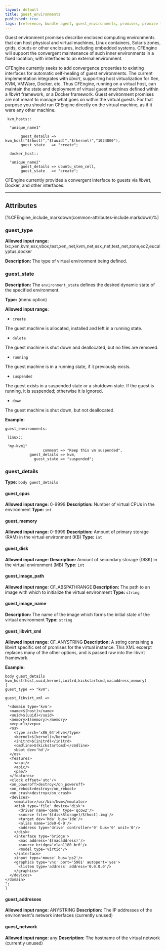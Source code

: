 ```yaml
---
layout: default
title: guest_environments
published: true
tags: [reference, bundle agent, guest_environments, promises, promise types, virtual machines, agent, promises, libvirt, KVM, VMWare]
---
```


Guest environment promises describe enclosed computing environments that
can host physical and virtual machines, Linux containers, Solaris zones, grids, clouds or
other enclosures, including embedded systems. CFEngine will support the
convergent maintenance of such inner environments in a fixed location,
with interfaces to an external environment.

CFEngine currently seeks to add convergence properties to existing
interfaces for automatic self-healing of guest environments. The current
implementation integrates with *libvirt*, supporting host virtualization
for Xen, KVM, VMWare, Docker, etc. Thus CFEngine, running on a virtual host, can
maintain the state and deployment of virtual guest machines defined
within a *libvirt* framework, or a Docker framework. Guest environment promises are not meant
to manage what goes on within the virtual guests. For that purpose you
should run CFEngine directly on the virtual machine, as if it were any
other machine.



```cf3
 kvm_hosts::

  "unique_name1"

       guest_details => kvm_host("$(host)","$(uuid)","$(kernel)","1024000"),
       guest_state   => "create";

  docker_host::

  "unique_name2"
       guest_details => ubuntu_stem_cell,
       guest_state   => "create";

```

CFEngine currently provides a convergent interface to guests via *libvirt*, Docker, and
other interfaces.

***

## Attributes ##

[%CFEngine_include_markdown(common-attributes-include.markdown)%]


### guest_type

**Allowed input range:** lxc,xen,kvm,esx,vbox,test,xen_net,kvm_net,esx_net,test_net,zone,ec2,eucalyptus,docker

**Description:** The type of virtual environment being defined.


### guest_state

**Description:** The `environment_state` defines the desired dynamic state
 of the specified environment.

**Type:** (menu option)

**Allowed input range:**

* `create`

The guest machine is allocated, installed and left in a running state.

* `delete`

The guest machine is shut down and deallocated, but no files are removed.

* `running`

The guest machine is in a running state, if it previously exists.

* `suspended`

The guest exists in a suspended state or a shutdown state. If the guest
is running, it is suspended; otherwise it is ignored.

* `down`

The guest machine is shut down, but not deallocated.

**Example:**

```cf3
guest_environments:

 linux::

 "my-kvm1"
                 comment => "Keep this vm suspended",
           guest_details => kvm,
             guest_state => "suspended";

```


### guest_details

**Type:** `body guest_details`



#### guest_cpus

**Allowed input range:** 0-9999
**Description:** Number of virtual CPUs in the environment
**Type:** `int`

#### guest_memory
**Allowed input range:** 0-9999
**Description:**  Amount of primary storage (RAM) in the virtual environment (KB)
**Type:** `int`

#### guest_disk
**Allowed input range:**
**Description:** Amount of secondary storage (DISK) in the virtual environment (MB)
**Type:** `int`

#### guest_image_path
**Allowed input range:** CF_ABSPATHRANGE
**Description:** The path to an image with which to initialize the virtual environment
**Type:** `string`

#### guest_image_name
**Description:** The name of the image which forms the initial state of the virtual environment
**Type:** `string`

#### guest_libvirt_xml
**Allowed input range:** CF_ANYSTRING
**Description:** A string containing a libvirt specific set of promises for the virtual instance. This
XML excerpt replaces many of the other options, and is passed raw into the libvirt framework.

**Example:**

```cf3
body guest_details kvm_host(host,uuid,kernel,initrd,kickstartcmd,macaddress,memory)
{
guest_type => "kvm";

guest_libvirt_xml =>

 "<domain type='kvm'>
  <name>$(host)</name>
  <uuid>$(uuid)</uuid>
  <memory>$(memory)</memory>
  <vcpu>1</vcpu>
  <os>
    <type arch='x86_64'>hvm</type>
    <kernel>$(kernel)</kernel>
    <initrd>$(initrd)</initrd>
    <cmdline>$(kickstartcmd)</cmdline>
    <boot dev='hd'/>
  </os>
  <features>
    <acpi/>
    <apic/>
    <pae/>
  </features>
  <clock offset='utc'/>
  <on_poweroff>destroy</on_poweroff>
  <on_reboot>destroy</on_reboot>
  <on_crash>destroy</on_crash>
  <devices>
    <emulator>/usr/bin/kvm</emulator>
    <disk type='file' device='disk'>
      <driver name='qemu' type='qcow2'/>
      <source file='$(diskStorage)/$(host).img'/>
      <target dev='hda' bus='ide'/>
      <alias name='ide0-0-0'/>
      <address type='drive' controller='0' bus='0' unit='0'/>
    </disk>
    <interface type='bridge'>
      <mac address='$(macaddress)'/>
      <source bridge='vlan1180_br0'/>
      <model type='virtio'/>
    </interface>
    <input type='mouse' bus='ps2'/>
    <graphics type='vnc' port='5901' autoport='yes'>
      <listen type='address' address='0.0.0.0'/>
    </graphics>
  </devices>
</domain>
";
}
```

#### guest_addresses
**Allowed input range:** ANYSTRING
**Description:** The IP addresses of the environment's network interfaces (currently unused)

#### guest_network
**Allowed input range:** any
**Description:** The hostname of the virtual network (currently unused)
